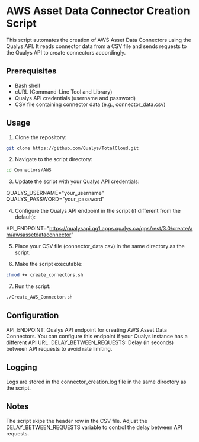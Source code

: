 # AWS Asset Data Connector Creation Script

This script automates the creation of AWS Asset Data Connectors using the Qualys API. It reads connector data from a CSV file and sends requests to the Qualys API to create connectors accordingly.

## Prerequisites

- Bash shell
- cURL (Command-Line Tool and Library)
- Qualys API credentials (username and password)
- CSV file containing connector data (e.g., connector_data.csv)

## Usage
1. Clone the repository:
```bash
git clone https://github.com/Qualys/TotalCloud.git
```

2. Navigate to the script directory:
```bash
cd Connectors/AWS
```

3. Update the script with your Qualys API credentials:

QUALYS_USERNAME="your_username"
QUALYS_PASSWORD="your_password"

4. Configure the Qualys API endpoint in the script (if different from the default):

API_ENDPOINT="https://qualysapi.qg1.apps.qualys.ca/qps/rest/3.0/create/am/awsassetdataconnector"

5. Place your CSV file (connector_data.csv) in the same directory as the script.

6. Make the script executable:
```bash
chmod +x create_connectors.sh
```
7. Run the script:
```bash
./Create_AWS_Connector.sh
````

## Configuration
API_ENDPOINT: Qualys API endpoint for creating AWS Asset Data Connectors. You can configure this endpoint if your Qualys instance has a different API URL.
DELAY_BETWEEN_REQUESTS: Delay (in seconds) between API requests to avoid rate limiting.

## Logging
Logs are stored in the connector_creation.log file in the same directory as the script.

## Notes
The script skips the header row in the CSV file.
Adjust the DELAY_BETWEEN_REQUESTS variable to control the delay between API requests.

